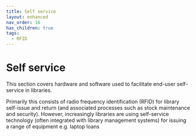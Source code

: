 ```yaml
---
title: Self service
layout: enhanced
nav_order: 16
has_children: true
tags:
  - RFID
---
```


# Self service

This section covers hardware and software used to facilitate end-user self-service in libraries.

Primarily this consists of radio frequency identification (RFID) for library self-issue and return (and associated processes such as stock maintenance and security). However, increasingly libraries are using self-service technology (often integrated with library management systems) for issuing a range of equipment e.g. laptop loans
